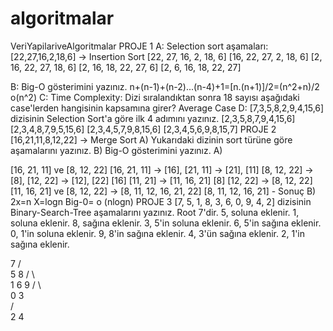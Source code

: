 # algoritmalar

VeriYapilariveAlgoritmalar
PROJE 1
A: Selection sort aşamaları: [22,27,16,2,18,6] -> Insertion Sort
[22, 27, 16, 2, 18, 6]
[16, 22, 27, 2, 18, 6]
[2, 16, 22, 27, 18, 6]
[2, 16, 18, 22, 27, 6]
[2, 6, 16, 18, 22, 27]

B: Big-O gösterimini yazınız.
n+(n-1)+(n-2)...(n-4)+1=[n.(n+1)]/2=(n^2+n)/2
o(n^2)
C: Time Complexity: Dizi sıralandıktan sonra 18 sayısı aşağıdaki case'lerden hangisinin kapsamına girer?
Average Case
D: [7,3,5,8,2,9,4,15,6] dizisinin Selection Sort'a göre ilk 4 adımını yazınız.
[2,3,5,8,7,9,4,15,6]
[2,3,4,8,7,9,5,15,6]
[2,3,4,5,7,9,8,15,6]
[2,3,4,5,6,9,8,15,7]
PROJE 2
[16,21,11,8,12,22] -> Merge Sort
A) Yukarıdaki dizinin sort türüne göre aşamalarını yazınız. B) Big-O gösterimini yazınız.
A)

[16, 21, 11] ve [8, 12, 22]
[16, 21, 11] -> [16], [21, 11] -> [21], [11]
[8, 12, 22] -> [8], [12, 22] -> [12], [22]
[16] [11, 21] -> [11, 16, 21]
[8] [12, 22] -> [8, 12, 22]
[11, 16, 21] ve [8, 12, 22] -> [8, 11, 12, 16, 21, 22]
[8, 11, 12, 16, 21] - Sonuç
B)
2x=n
X=logn
Big-0= o (nlogn)
PROJE 3
[7, 5, 1, 8, 3, 6, 0, 9, 4, 2] dizisinin Binary-Search-Tree aşamalarını yazınız.
Root 7'dir.
5, soluna eklenir.
1, soluna eklenir.
8, sağına eklenir.
3, 5'in soluna eklenir.
6, 5'in sağına eklenir.
0, 1'in soluna eklenir.
9, 8'in sağına eklenir.
4, 3'ün sağına eklenir.
2, 1'in sağına eklenir.

  7
/   \
5       8
/ \       \
1   6     9
/ \    
0   3  
   /   \
    2   4
